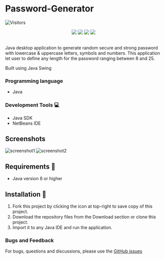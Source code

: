# Password-Generator
![Visitors](https://api.visitorbadge.io/api/visitors?path=https%3A%2F%2Fgithub.com%2Freshmaharidhas%2FPassword-Generator&label=Visitors&labelColor=%23000000&countColor=%2300ff00&style=plastic)
<p align="center">
  <img src="https://img.shields.io/github/stars/reshmaharidhas/Password-Generator?style=social">
  <img src="https://img.shields.io/tokei/lines/github/reshmaharidhas/Password-Generator">
  <img src="https://img.shields.io/github/repo-size/reshmaharidhas/Password-Generator">
  <img src="https://img.shields.io/github/forks/reshmaharidhas/Password-Generator?style=flat-square&color=blue">

</p><br>
Java desktop application to generate random secure and strong password with lowercase & uppercase letters, symbols and numbers. This application let user to define any length for the password ranging between 8 and 25.

Built using Java Swing 

### Programming language
- Java

### Development Tools :computer:
- Java SDK
- NetBeans IDE

## Screenshots
![screenshot1](https://user-images.githubusercontent.com/37250413/104091318-a74db780-52a2-11eb-8275-f215343a3071.jpg)
![screenshot2](https://user-images.githubusercontent.com/37250413/104091346-cea48480-52a2-11eb-8ae7-23b5828f7740.jpg)

## Requirements :wrench:
 - Java version 8 or higher
 
## Installation :electric_plug:
1. Fork this project by clicking the icon at top-right to save copy of this project.
2. Download the repository files from the Download section or clone this project.
3. Import it to any Java IDE and run the application.

### Bugs and Feedback
For bugs, questions and discussions, please use the <a href="https://github.com/reshmaharidhas/Password-Generator/issues">GitHub issues</a>






